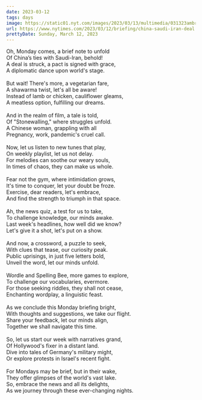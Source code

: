```yaml
---
date: 2023-03-12
tags: days
image: https://static01.nyt.com/images/2023/03/13/multimedia/031323ambriefing-asia-promo/031323ambriefing-asia-promo-facebookJumbo-v2.jpg
url: https://www.nytimes.com/2023/03/12/briefing/china-saudi-iran-deal.html
prettyDate: Sunday, March 12, 2023
---
```

Oh, Monday comes, a brief note to unfold<br>Of China’s ties with Saudi-Iran, behold!<br>A deal is struck, a pact is signed with grace,<br>A diplomatic dance upon world's stage.<br><br>But wait! There's more, a vegetarian fare,<br>A shawarma twist, let's all be aware!<br>Instead of lamb or chicken, cauliflower gleams,<br>A meatless option, fulfilling our dreams.<br><br>And in the realm of film, a tale is told,<br>Of "Stonewalling," where struggles unfold.<br>A Chinese woman, grappling with all<br>Pregnancy, work, pandemic's cruel call.<br><br>Now, let us listen to new tunes that play,<br>On weekly playlist, let us not delay.<br>For melodies can soothe our weary souls,<br>In times of chaos, they can make us whole.<br><br>Fear not the gym, where intimidation grows,<br>It's time to conquer, let your doubt be froze.<br>Exercise, dear readers, let's embrace,<br>And find the strength to triumph in that space.<br><br>Ah, the news quiz, a test for us to take,<br>To challenge knowledge, our minds awake.<br>Last week's headlines, how well did we know?<br>Let's give it a shot, let's put on a show.<br><br>And now, a crossword, a puzzle to seek,<br>With clues that tease, our curiosity peak.<br>Public uprisings, in just five letters bold,<br>Unveil the word, let our minds unfold.<br><br>Wordle and Spelling Bee, more games to explore,<br>To challenge our vocabularies, evermore.<br>For those seeking riddles, they shall not cease,<br>Enchanting wordplay, a linguistic feast.<br><br>As we conclude this Monday briefing bright,<br>With thoughts and suggestions, we take our flight.<br>Share your feedback, let our minds align,<br>Together we shall navigate this time.<br><br>So, let us start our week with narratives grand,<br>Of Hollywood's fixer in a distant land.<br>Dive into tales of Germany's military might,<br>Or explore protests in Israel's recent fight.<br><br>For Mondays may be brief, but in their wake,<br>They offer glimpses of the world's vast lake.<br>So, embrace the news and all its delights,<br>As we journey through these ever-changing nights.